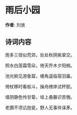 # 雨后小园

**作者**: 刘攽

## 诗词内容

雨多三径似荒郊，处处秋阴紫翠交。

照水白莲霜雪朵，倚天乔木夕阳梢。

池光俯见游鱼窟，楼角遥临宿羽巢。

倚杖移时看蚁斗，操舟缭岸试杯胶。

墙阴静色怜甘菊，垣上悬藤识苦匏。

老圃不须讥抱瓮，野人无事伴诛茅。

